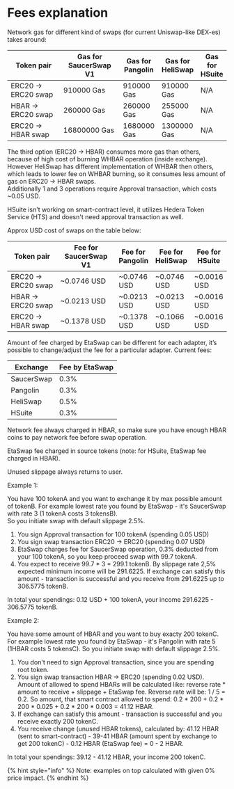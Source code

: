 # Fees explanation

Network gas for different kind of swaps (for current Uniswap-like DEX-es) takes around:



<table><thead><tr><th width="178">Token pair</th><th width="152.33333333333331">Gas for SaucerSwap V1</th><th>Gas for Pangolin</th><th>Gas for HeliSwap</th><th>Gas for HSuite</th></tr></thead><tbody><tr><td>ERC20 -> ERC20 swap</td><td>910000 Gas</td><td>910000 Gas</td><td>910000 Gas</td><td>N/A</td></tr><tr><td>HBAR -> ERC20 swap</td><td>260000 Gas</td><td>260000 Gas</td><td>255000 Gas</td><td>N/A</td></tr><tr><td>ERC20 -> HBAR swap</td><td>16800000 Gas</td><td>1680000 Gas</td><td>1300000 Gas</td><td>N/A</td></tr></tbody></table>

The third option (ERC20 -> HBAR) consumes more gas than others, because of high cost of burning WHBAR operation (inside exchange). However HeliSwap has different implementation of WHBAR then others, which leads to lower fee on WHBAR burning, so it consumes less amount of gas on ERC20 -> HBAR swaps.\
Additionally 1 and 3 operations require Approval transaction, which costs \~0.05 USD.

HSuite isn't working on smart-contract level, it utilizes Hedera Token Service (HTS) and doesn't need approval transaction as well.

Approx USD cost of swaps on the table below:

<table><thead><tr><th width="178">Token pair</th><th width="152.33333333333331">Fee for SaucerSwap V1</th><th>Fee for Pangolin</th><th>Fee for HeliSwap</th><th>Fee for HSuite</th></tr></thead><tbody><tr><td>ERC20 -> ERC20 swap</td><td>~0.0746 USD</td><td>~0.0746 USD</td><td>~0.0746 USD</td><td>~0.0016 USD</td></tr><tr><td>HBAR -> ERC20 swap</td><td>~0.0213 USD</td><td>~0.0213 USD</td><td>~0.0213 USD</td><td>~0.0016 USD</td></tr><tr><td>ERC20 -> HBAR swap</td><td>~0.1378 USD</td><td>~0.1378 USD</td><td>~0.1066 USD</td><td>~0.0016 USD</td></tr></tbody></table>

Amount of fee charged by EtaSwap can be different for each adapter, it’s possible to change/adjust the fee for a particular adapter. Current fees:

| Exchange   | Fee by EtaSwap |
| ---------- | -------------- |
| SaucerSwap | 0.3%           |
| Pangolin   | 0.3%           |
| HeliSwap   | 0.5%           |
| HSuite     | 0.3%           |

Network fee always charged in HBAR, so make sure you have enough HBAR coins to pay network fee before swap operation.

EtaSwap fee charged in source tokens (note: for HSuite, EtaSwap fee charged in HBAR).

Unused slippage always returns to user.



Example 1:

You have 100 tokenA and you want to exchange it by max possible amount of tokenB. For example lowest rate you found by EtaSwap - it's SaucerSwap with rate 3 (1 tokenA costs 3 tokensB).\
So you initiate swap with default slippage 2.5%.

1. You sign Approval transaction for 100 tokenA (spending 0.05 USD)
2. You sign swap transaction ERC20 -> ERC20 (spending 0.07 USD)
3. EtaSwap charges fee for SaucerSwap operation, 0.3% deducted from your 100 tokenA, so you keep proceed swap with 99.7 tokenA.
4. You expect to receive 99.7 \* 3 = 299.1 tokenB. By slippage rate 2,5% expected minimum income will be 291.6225. If exchange can satisfy this amount - transaction is successful and you receive from 291.6225 up to 306.5775 tokenB.

In total your spendings: 0.12 USD + 100 tokenA, your income 291.6225 - 306.5775 tokenB.



Example 2:

You have some amount of HBAR and you want to buy exacty 200 tokenC. For example lowest rate you found by EtaSwap - it's Pangolin with rate 5 (1HBAR costs 5 tokensC). So you initiate swap with default slippage 2.5%.

1. You don't need to sign Approval transaction, since you are spending root token.
2. You sign swap transaction HBAR -> ERC20 (spending 0.02 USD). Amount of allowed to spend HBARs will be calculated like: reverse rate \* amount to receive + slippage + EtaSwap fee. Reverse rate will be: 1 / 5 = 0.2. So amount, that smart contract allowed to spend: 0.2 \* 200 + 0.2 \* 200 \* 0.025 + 0.2 \* 200 \* 0.003 = 41.12 HBAR.
3. If exchange can satisfy this amount - transaction is successful and you receive exactly 200 tokenC.
4. You receive change (unused HBAR tokens), calculated by: 41.12 HBAR (sent to smart-contract) - 39-41 HBAR (amount spent by exchange to get 200 tokenC) - 0.12 HBAR (EtaSwap fee) = 0 - 2 HBAR.

In total your spendings: 39.12 - 41.12 HBAR, your income 200 tokenC.

{% hint style="info" %}
Note: examples on top calculated with given 0% price impact.
{% endhint %}
